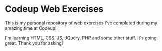 # Codeup Web Exercises

 This is my personal repository of web exercises
 I've completed during my amazing time at Codeup!

 I'm learning HTML, CSS, JS, JQuery, PHP and some other stuff.
 It's going great. Thank you for asking!